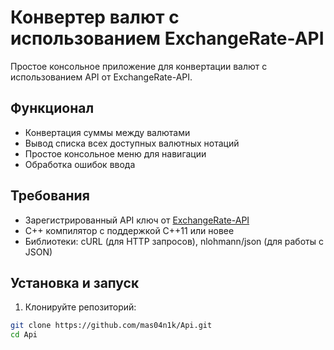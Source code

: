 # Конвертер валют с использованием ExchangeRate-API

Простое консольное приложение для конвертации валют с использованием API от ExchangeRate-API.

## Функционал

- Конвертация суммы между валютами
- Вывод списка всех доступных валютных нотаций
- Простое консольное меню для навигации
- Обработка ошибок ввода

## Требования

- Зарегистрированный API ключ от [ExchangeRate-API](https://www.exchangerate-api.com)
- C++ компилятор с поддержкой C++11 или новее
- Библиотеки: cURL (для HTTP запросов), nlohmann/json (для работы с JSON)

## Установка и запуск

1. Клонируйте репозиторий:
```bash
git clone https://github.com/mas04n1k/Api.git
cd Api
